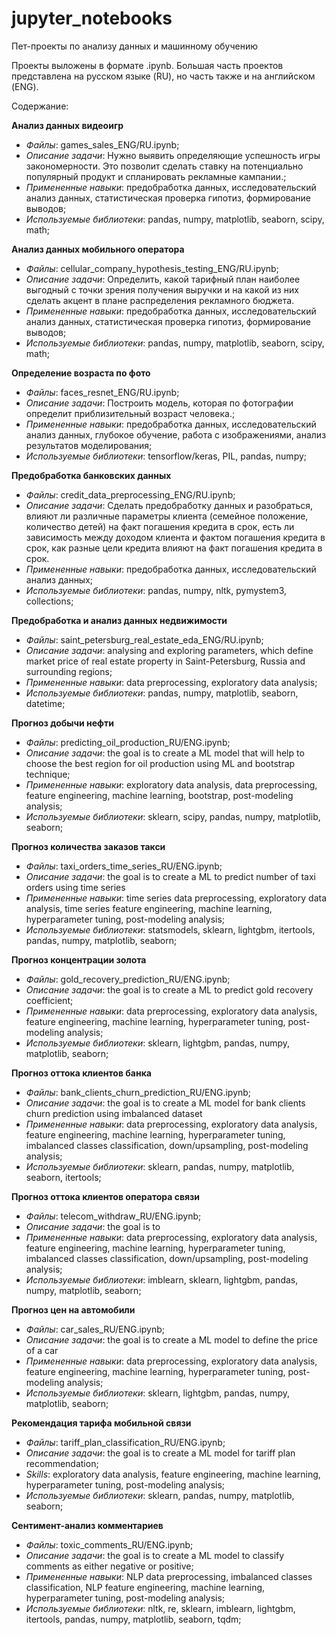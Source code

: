# jupyter_notebooks
Пет-проекты по анализу данных и машинному обучению

Проекты выложены в формате .ipynb.
Большая часть проектов представлена на русском языке (RU), но часть также и на английском (ENG).

Содержание:

**Анализ данных видеоигр**
   - *Файлы*: games_sales_ENG/RU.ipynb;
   - *Описание задачи*: Нужно выявить определяющие успешность игры закономерности. Это позволит сделать ставку на потенциально популярный продукт и спланировать рекламные кампании.;
   - *Примененные навыки*: предобработка данных, исследовательский анализ данных, статистическая проверка гипотиз, формирование выводов;
   - *Используемые библиотеки*: pandas, numpy, matplotlib, seaborn, scipy, math;

**Анализ данных мобильного оператора**
   - *Файлы*: cellular_company_hypothesis_testing_ENG/RU.ipynb;
   - *Описание задачи*: Определить, какой тарифный план наиболее выгодный с точки зрения получения выручки и на какой из них сделать акцент в плане распределения рекламного бюджета.
   - *Примененные навыки*: предобработка данных, исследовательский анализ данных, статистическая проверка гипотиз, формирование выводов;
   - *Используемые библиотеки*: pandas, numpy, matplotlib, seaborn, scipy, math;

**Определение возраста по фото**
   - *Файлы*: faces_resnet_ENG/RU.ipynb;
   - *Описание задачи*: Построить модель, которая по фотографии определит приблизительный возраст человека.;
   - *Примененные навыки*: предобработка данных, исследовательский анализ данных, глубокое обучение, работа с изображениями, анализ результатов моделирования;
   - *Используемые библиотеки*: tensorflow/keras, PIL, pandas, numpy;

**Предобработка банковских данных**
   - *Файлы*: credit_data_preprocessing_ENG/RU.ipynb;
   - *Описание задачи*: Сделать предобработку данных и разобраться, влияют ли различные параметры клиента (семейное положение, количество детей) на факт погашения кредита в срок, есть ли зависимость между доходом клиента и фактом погашения кредита в срок, как разные цели кредита влияют на факт погашения кредита в срок.
   - *Примененные навыки*: предобработка данных, исследовательский анализ данных;
   - *Используемые библиотеки*: pandas, numpy, nltk, pymystem3, collections;

**Предобработка и анализ данных недвижимости**
   - *Файлы*: saint_petersburg_real_estate_eda_ENG/RU.ipynb;
   - *Описание задачи*: analysing and exploring parameters, which define market price of real estate property in Saint-Petersburg, Russia and surrounding regions;
   - *Примененные навыки*: data preprocessing, exploratory data analysis;
   - *Используемые библиотеки*: pandas, numpy, matplotlib, seaborn, datetime;

**Прогноз добычи нефти**
   - *Файлы*: predicting_oil_production_RU/ENG.ipynb;
   - *Описание задачи*: the goal is to create a ML model that will help to choose the best region for oil production using ML and bootstrap technique;
   - *Примененные навыки*: exploratory data analysis, data preprocessing, feature engineering, machine learning, bootstrap, post-modeling analysis;
   - *Используемые библиотеки*: sklearn, scipy, pandas, numpy, matplotlib, seaborn;

**Прогноз количества заказов такси**
   - *Файлы*: taxi_orders_time_series_RU/ENG.ipynb;
   - *Описание задачи*: the goal is to create a ML to predict number of taxi orders using time series
   - *Примененные навыки*: time series data preprocessing, exploratory data analysis, time series feature engineering, machine learning, hyperparameter tuning, post-modeling analysis;
   - *Используемые библиотеки*: statsmodels, sklearn, lightgbm, itertools, pandas, numpy, matplotlib, seaborn;

**Прогноз концентрации золота**
   - *Файлы*: gold_recovery_prediction_RU/ENG.ipynb;
   - *Описание задачи*: the goal is to create a ML to predict gold recovery coefficient;
   - *Примененные навыки*: data preprocessing, exploratory data analysis, feature engineering, machine learning, hyperparameter tuning, post-modeling analysis;
   - *Используемые библиотеки*: sklearn, lightgbm, pandas, numpy, matplotlib, seaborn;

**Прогноз оттока клиентов банка**
   - *Файлы*: bank_clients_churn_prediction_RU/ENG.ipynb;
   - *Описание задачи*: the goal is to create a ML model for bank clients churn prediction using imbalanced dataset
   - *Примененные навыки*: data preprocessing, exploratory data analysis, feature engineering, machine learning, hyperparameter tuning, imbalanced classes classification, down/upsampling, post-modeling analysis;
   - *Используемые библиотеки*: sklearn, pandas, numpy, matplotlib, seaborn, itertools;

**Прогноз оттока клиентов оператора связи**
   - *Файлы*: telecom_withdraw_RU/ENG.ipynb;
   - *Описание задачи*: the goal is to 
   - *Примененные навыки*: data preprocessing, exploratory data analysis, feature engineering, machine learning, hyperparameter tuning, imbalanced classes classification, down/upsampling, post-modeling analysis;
   - *Используемые библиотеки*: imblearn, sklearn, lightgbm, pandas, numpy, matplotlib, seaborn;

**Прогноз цен на автомобили**
   - *Файлы*: car_sales_RU/ENG.ipynb;
   - *Описание задачи*: the goal is to create a ML model to define the price of a car
   - *Примененные навыки*: data preprocessing, exploratory data analysis, feature engineering, machine learning, hyperparameter tuning, post-modeling analysis;
   - *Используемые библиотеки*: sklearn, lightgbm, pandas, numpy, matplotlib, seaborn;

**Рекомендация тарифа мобильной связи**
   - *Файлы*: tariff_plan_classification_RU/ENG.ipynb;
   - *Описание задачи*: the goal is to create a ML model for tariff plan recommendation;
   - *Skills*: exploratory data analysis, feature engineering, machine learning, hyperparameter tuning, post-modeling analysis;
   - *Используемые библиотеки*: sklearn, pandas, numpy, matplotlib, seaborn;

**Сентимент-анализ комментариев**
   - *Файлы*: toxic_comments_RU/ENG.ipynb;
   - *Описание задачи*: the goal is to create a ML model to classify comments as either negative or positive;
   - *Примененные навыки*: NLP data preprocessing, imbalanced classes classification, NLP feature engineering, machine learning, hyperparameter tuning, post-modeling analysis;
   - *Используемые библиотеки*: nltk, re, sklearn, imblearn, lightgbm, itertools, pandas, numpy, matplotlib, seaborn, tqdm;






